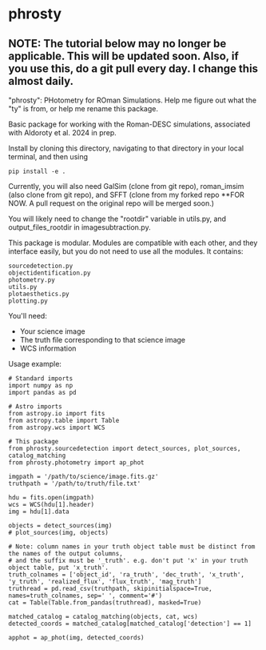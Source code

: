 # phrosty

## NOTE: The tutorial below may no longer be applicable. This will be updated soon. Also, if you use this, do a git pull every day. I change this almost daily. 

"phrosty": PHotometry for ROman Simulations. Help me figure out what the "ty" is from, or help me rename this package. 

Basic package for working with the Roman-DESC simulations, associated with Aldoroty et al. 2024 in prep. 


Install by cloning this directory, navigating to that directory in your local terminal, and then using
```
pip install -e .
```

Currently, you will also need GalSim (clone from git repo), roman_imsim (also clone from git repo), and SFFT (clone from my forked repo **FOR NOW. A pull request on the original repo will be merged soon.)

You will likely need to change the "rootdir" variable in utils.py, and output_files_rootdir in imagesubtraction.py. 

This package is modular. Modules are compatible with each other, and they interface
easily, but you do not need to use all the modules. It contains:
```
sourcedetection.py
objectidentification.py
photometry.py
utils.py
plotaesthetics.py
plotting.py
```

You'll need:
- Your science image
- The truth file corresponding to that science image
- WCS information 

Usage example:
```
# Standard imports
import numpy as np
import pandas as pd

# Astro imports
from astropy.io import fits
from astropy.table import Table
from astropy.wcs import WCS

# This package
from phrosty.sourcedetection import detect_sources, plot_sources, catalog_matching
from phrosty.photometry import ap_phot

imgpath = '/path/to/science/image.fits.gz'
truthpath = '/path/to/truth/file.txt'

hdu = fits.open(imgpath)
wcs = WCS(hdu[1].header)
img = hdu[1].data

objects = detect_sources(img)
# plot_sources(img, objects)

# Note: column names in your truth object table must be distinct from the names of the output columns,
# and the suffix must be '_truth'. e.g. don't put 'x' in your truth object table, put 'x_truth'.
truth_colnames = ['object_id', 'ra_truth', 'dec_truth', 'x_truth', 'y_truth', 'realized_flux', 'flux_truth', 'mag_truth']
truthread = pd.read_csv(truthpath, skipinitialspace=True, names=truth_colnames, sep=' ', comment='#')
cat = Table(Table.from_pandas(truthread), masked=True)

matched_catalog = catalog_matching(objects, cat, wcs)
detected_coords = matched_catalog[matched_catalog['detection'] == 1]

apphot = ap_phot(img, detected_coords)

```
